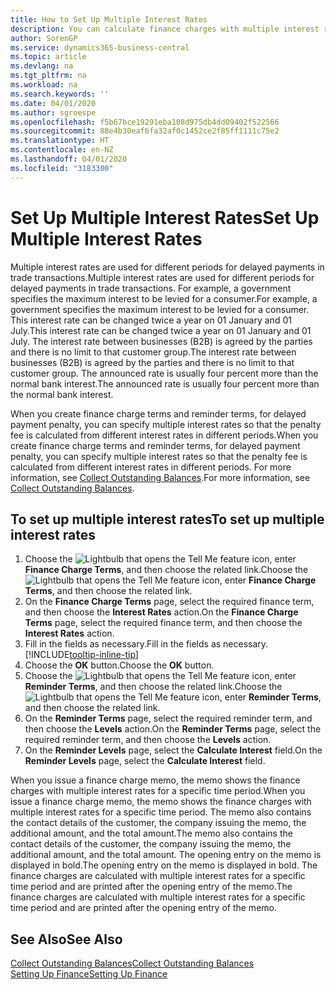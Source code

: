 ```yaml
---
title: How to Set Up Multiple Interest Rates
description: You can calculate finance charges with multiple interest rates for a specific period. The interest calculation is similar for all financial charges, with variation only in the rate of interest for a specific period.
author: SorenGP
ms.service: dynamics365-business-central
ms.topic: article
ms.devlang: na
ms.tgt_pltfrm: na
ms.workload: na
ms.search.keywords: ''
ms.date: 04/01/2020
ms.author: sgroespe
ms.openlocfilehash: f5b67bce19291eba108d975db4dd09402f522566
ms.sourcegitcommit: 88e4b30eaf6fa32af0c1452ce2f85ff1111c75e2
ms.translationtype: HT
ms.contentlocale: en-NZ
ms.lasthandoff: 04/01/2020
ms.locfileid: "3183300"
---
```

# <a name="set-up-multiple-interest-rates"></a><span data-ttu-id="9110e-104">Set Up Multiple Interest Rates</span><span class="sxs-lookup"><span data-stu-id="9110e-104">Set Up Multiple Interest Rates</span></span>
<span data-ttu-id="9110e-105">Multiple interest rates are used for different periods for delayed payments in trade transactions.</span><span class="sxs-lookup"><span data-stu-id="9110e-105">Multiple interest rates are used for different periods for delayed payments in trade transactions.</span></span> <span data-ttu-id="9110e-106">For example, a government specifies the maximum interest to be levied for a consumer.</span><span class="sxs-lookup"><span data-stu-id="9110e-106">For example, a government specifies the maximum interest to be levied for a consumer.</span></span> <span data-ttu-id="9110e-107">This interest rate can be changed twice a year on 01 January and 01 July.</span><span class="sxs-lookup"><span data-stu-id="9110e-107">This interest rate can be changed twice a year on 01 January and 01 July.</span></span> <span data-ttu-id="9110e-108">The interest rate between businesses (B2B) is agreed by the parties and there is no limit to that customer group.</span><span class="sxs-lookup"><span data-stu-id="9110e-108">The interest rate between businesses (B2B) is agreed by the parties and there is no limit to that customer group.</span></span> <span data-ttu-id="9110e-109">The announced rate is usually four percent more than the normal bank interest.</span><span class="sxs-lookup"><span data-stu-id="9110e-109">The announced rate is usually four percent more than the normal bank interest.</span></span>

<span data-ttu-id="9110e-110">When you create finance charge terms and reminder terms, for delayed payment penalty, you can specify multiple interest rates so that the penalty fee is calculated from different interest rates in different periods.</span><span class="sxs-lookup"><span data-stu-id="9110e-110">When you create finance charge terms and reminder terms, for delayed payment penalty, you can specify multiple interest rates so that the penalty fee is calculated from different interest rates in different periods.</span></span> <span data-ttu-id="9110e-111">For more information, see [Collect Outstanding Balances](receivables-collect-outstanding-balances.md).</span><span class="sxs-lookup"><span data-stu-id="9110e-111">For more information, see [Collect Outstanding Balances](receivables-collect-outstanding-balances.md).</span></span>

## <a name="to-set-up-multiple-interest-rates"></a><span data-ttu-id="9110e-112">To set up multiple interest rates</span><span class="sxs-lookup"><span data-stu-id="9110e-112">To set up multiple interest rates</span></span>  
1.  <span data-ttu-id="9110e-113">Choose the ![Lightbulb that opens the Tell Me feature](media/ui-search/search_small.png "Tell me what you want to do") icon, enter **Finance Charge Terms**, and then choose the related link.</span><span class="sxs-lookup"><span data-stu-id="9110e-113">Choose the ![Lightbulb that opens the Tell Me feature](media/ui-search/search_small.png "Tell me what you want to do") icon, enter **Finance Charge Terms**, and then choose the related link.</span></span>  
2.  <span data-ttu-id="9110e-114">On the **Finance Charge Terms** page, select the required finance term, and then choose the **Interest Rates** action.</span><span class="sxs-lookup"><span data-stu-id="9110e-114">On the **Finance Charge Terms** page, select the required finance term, and then choose the **Interest Rates** action.</span></span>  
3.  <span data-ttu-id="9110e-115">Fill in the fields as necessary.</span><span class="sxs-lookup"><span data-stu-id="9110e-115">Fill in the fields as necessary.</span></span> [!INCLUDE[tooltip-inline-tip](includes/tooltip-inline-tip_md.md)]
4.  <span data-ttu-id="9110e-116">Choose the **OK** button.</span><span class="sxs-lookup"><span data-stu-id="9110e-116">Choose the **OK** button.</span></span>  
5.  <span data-ttu-id="9110e-117">Choose the ![Lightbulb that opens the Tell Me feature](media/ui-search/search_small.png "Tell me what you want to do") icon, enter **Reminder Terms**, and then choose the related link.</span><span class="sxs-lookup"><span data-stu-id="9110e-117">Choose the ![Lightbulb that opens the Tell Me feature](media/ui-search/search_small.png "Tell me what you want to do") icon, enter **Reminder Terms**, and then choose the related link.</span></span>  
6.  <span data-ttu-id="9110e-118">On the **Reminder Terms** page, select the required reminder term, and then choose the **Levels** action.</span><span class="sxs-lookup"><span data-stu-id="9110e-118">On the **Reminder Terms** page, select the required reminder term, and then choose the **Levels** action.</span></span>  
7.  <span data-ttu-id="9110e-119">On the **Reminder Levels** page, select the **Calculate Interest** field.</span><span class="sxs-lookup"><span data-stu-id="9110e-119">On the **Reminder Levels** page, select the **Calculate Interest** field.</span></span>  

<span data-ttu-id="9110e-120">When you issue a finance charge memo, the memo shows the finance charges with multiple interest rates for a specific time period.</span><span class="sxs-lookup"><span data-stu-id="9110e-120">When you issue a finance charge memo, the memo shows the finance charges with multiple interest rates for a specific time period.</span></span> <span data-ttu-id="9110e-121">The memo also contains the contact details of the customer, the company issuing the memo, the additional amount, and the total amount.</span><span class="sxs-lookup"><span data-stu-id="9110e-121">The memo also contains the contact details of the customer, the company issuing the memo, the additional amount, and the total amount.</span></span> <span data-ttu-id="9110e-122">The opening entry on the memo is displayed in bold.</span><span class="sxs-lookup"><span data-stu-id="9110e-122">The opening entry on the memo is displayed in bold.</span></span> <span data-ttu-id="9110e-123">The finance charges are calculated with multiple interest rates for a specific time period and are printed after the opening entry of the memo.</span><span class="sxs-lookup"><span data-stu-id="9110e-123">The finance charges are calculated with multiple interest rates for a specific time period and are printed after the opening entry of the memo.</span></span>  

## <a name="see-also"></a><span data-ttu-id="9110e-124">See Also</span><span class="sxs-lookup"><span data-stu-id="9110e-124">See Also</span></span>  
[<span data-ttu-id="9110e-125">Collect Outstanding Balances</span><span class="sxs-lookup"><span data-stu-id="9110e-125">Collect Outstanding Balances</span></span>](receivables-collect-outstanding-balances.md)  
[<span data-ttu-id="9110e-126">Setting Up Finance</span><span class="sxs-lookup"><span data-stu-id="9110e-126">Setting Up Finance</span></span>](finance-setup-finance.md)
